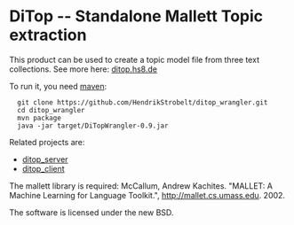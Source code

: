 DiTop -- Standalone Mallett Topic extraction 
==============

This product can be used to create a topic model file from three text collections.
See more here: [ditop.hs8.de](http://ditop.hs8.de)

To run it, you need [maven](http://maven.apache.org/guides/getting-started/maven-in-five-minutes.html):
```
  git clone https://github.com/HendrikStrobelt/ditop_wrangler.git 
  cd ditop_wrangler
  mvn package
  java -jar target/DiTopWrangler-0.9.jar
```

Related projects are:
- [ditop_server](https://github.com/HendrikStrobelt/ditop_server)
- [ditop_client](https://github.com/HendrikStrobelt/ditop_client)


The mallett library is required: McCallum, Andrew Kachites.  "MALLET: A Machine Learning for Language Toolkit.", http://mallet.cs.umass.edu. 2002.

The software is licensed under the new BSD.
